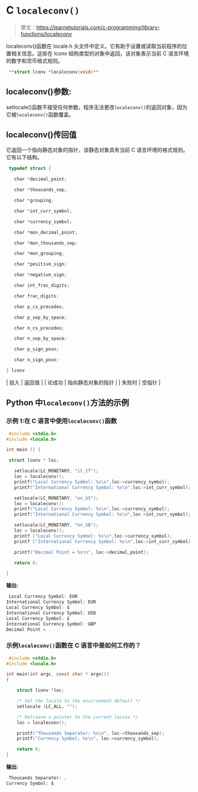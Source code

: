 # C `localeconv()`

> 原文：<https://learnetutorials.com/c-programming/library-functions/localeconv>

localeconv()函数在 locale.h 头文件中定义。它有助于设置或读取当前程序的位置相关信息。这些在 lconv 结构类型的对象中返回，该对象表示当前 C 语言环境的数字和货币格式规则。

```c
 **struct lconv *localeconv(void)** 

```

## localeconv()参数:

setlocale()函数不接受任何参数。程序无法更改`localeconv()`的返回对象，因为它被`localeconv()`函数覆盖。

## localeconv()传回值

它返回一个指向静态对象的指针，该静态对象具有当前 C 语言环境的格式规则。它有以下结构。

```c
 typedef struct {

   char *decimal_point;

   char *thousands_sep;

   char *grouping;    

   char *int_curr_symbol;

   char *currency_symbol;

   char *mon_decimal_point;

   char *mon_thousands_sep;

   char *mon_grouping;

   char *positive_sign;

   char *negative_sign;

   char int_frac_digits;

   char frac_digits;

   char p_cs_precedes;

   char p_sep_by_space;

   char n_cs_precedes;

   char n_sep_by_space;

   char p_sign_posn;

   char n_sign_posn;

} lconv 

```

| 投入 | 返回值 |
| 论成功 | 指向静态对象的指针 |
| 失败时 | 空指针 |

## Python 中`localeconv()`方法的示例

### 示例 1:在 C 语言中使用`localeconv()`函数

```c
 #include <stdio.h>
#include <locale.h>

int main () {

 struct lconv * loc;

   setlocale(LC_MONETARY, "it_IT");
   loc = localeconv();
   printf("Local Currency Symbol: %s\n",loc->currency_symbol);
   printf("International Currency Symbol: %s\n",loc->int_curr_symbol);

   setlocale(LC_MONETARY, "en_US");
   loc = localeconv();
   printf("Local Currency Symbol: %s\n",loc->currency_symbol);
   printf("International Currency Symbol: %s\n",loc->int_curr_symbol);

   setlocale(LC_MONETARY, "en_GB");
   loc = localeconv();
   printf ("Local Currency Symbol: %s\n",loc->currency_symbol);
   printf ("International Currency Symbol: %s\n",loc->int_curr_symbol);

   printf("Decimal Point = %s\n", loc->decimal_point);

   return 0;

} 

```

**输出:**

```c
 Local Currency Symbol: EUR
International Currency Symbol: EUR
Local Currency Symbol: $
International Currency Symbol: USD
Local Currency Symbol: £
International Currency Symbol: GBP
Decimal Point = . 
```

### 示例`localeconv()`函数在 C 语言中是如何工作的？

```c
 #include <stdio.h>
#include <locale.h>

int main(int argc, const char * argv[])
{

    struct lconv *loc;

    /* Set the locale to the environment default */
    setlocale (LC_ALL, "");

    /* Retrieve a pointer to the current locale */
    loc = localeconv();

    printf("Thousands Separator: %s\n", loc->thousands_sep);
    printf("Currency Symbol: %s\n", loc->currency_symbol);

    return 0;
} 

```

**输出:**

```c
 Thousands Separator: ,
Currency Symbol: $ 
```